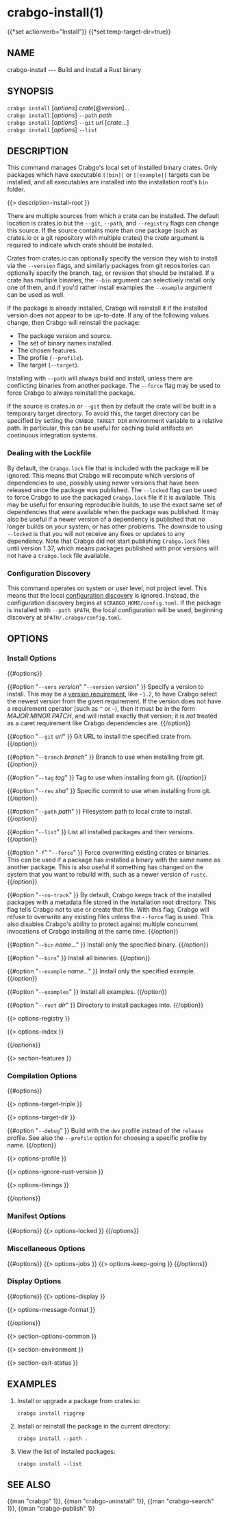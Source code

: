 # crabgo-install(1)
{{*set actionverb="Install"}}
{{*set temp-target-dir=true}}

## NAME

crabgo-install --- Build and install a Rust binary

## SYNOPSIS

`crabgo install` [_options_] _crate_[@_version_]...\
`crabgo install` [_options_] `--path` _path_\
`crabgo install` [_options_] `--git` _url_ [_crate_...]\
`crabgo install` [_options_] `--list`

## DESCRIPTION

This command manages Crabgo's local set of installed binary crates. Only
packages which have executable `[[bin]]` or `[[example]]` targets can be
installed, and all executables are installed into the installation root's
`bin` folder.

{{> description-install-root }}

There are multiple sources from which a crate can be installed. The default
location is crates.io but the `--git`, `--path`, and `--registry` flags can
change this source. If the source contains more than one package (such as
crates.io or a git repository with multiple crates) the _crate_ argument is
required to indicate which crate should be installed.

Crates from crates.io can optionally specify the version they wish to install
via the `--version` flags, and similarly packages from git repositories can
optionally specify the branch, tag, or revision that should be installed. If a
crate has multiple binaries, the `--bin` argument can selectively install only
one of them, and if you'd rather install examples the `--example` argument can
be used as well.

If the package is already installed, Crabgo will reinstall it if the installed
version does not appear to be up-to-date. If any of the following values
change, then Crabgo will reinstall the package:

- The package version and source.
- The set of binary names installed.
- The chosen features.
- The profile (`--profile`).
- The target (`--target`).

Installing with `--path` will always build and install, unless there are
conflicting binaries from another package. The `--force` flag may be used to
force Crabgo to always reinstall the package.

If the source is crates.io or `--git` then by default the crate will be built
in a temporary target directory. To avoid this, the target directory can be
specified by setting the `CRABGO_TARGET_DIR` environment variable to a relative
path. In particular, this can be useful for caching build artifacts on
continuous integration systems.

### Dealing with the Lockfile

By default, the `Crabgo.lock` file that is included with the package will be
ignored. This means that Crabgo will recompute which versions of dependencies
to use, possibly using newer versions that have been released since the
package was published. The `--locked` flag can be used to force Crabgo to use
the packaged `Crabgo.lock` file if it is available. This may be useful for
ensuring reproducible builds, to use the exact same set of dependencies that
were available when the package was published. It may also be useful if a
newer version of a dependency is published that no longer builds on your
system, or has other problems. The downside to using `--locked` is that you
will not receive any fixes or updates to any dependency. Note that Crabgo did
not start publishing `Crabgo.lock` files until version 1.37, which means
packages published with prior versions will not have a `Crabgo.lock` file
available.

### Configuration Discovery

This command operates on system or user level, not project level.
This means that the local [configuration discovery] is ignored.
Instead, the configuration discovery begins at `$CRABGO_HOME/config.toml`. 
If the package is installed with `--path $PATH`, the local configuration 
will be used, beginning discovery at `$PATH/.crabgo/config.toml`.

[configuration discovery]: ../reference/config.html#hierarchical-structure

## OPTIONS

### Install Options

{{#options}}

{{#option "`--vers` _version_" "`--version` _version_" }}
Specify a version to install. This may be a [version
requirement](../reference/specifying-dependencies.md), like `~1.2`, to have Crabgo
select the newest version from the given requirement. If the version does not
have a requirement operator (such as `^` or `~`), then it must be in the form
_MAJOR.MINOR.PATCH_, and will install exactly that version; it is *not*
treated as a caret requirement like Crabgo dependencies are.
{{/option}}

{{#option "`--git` _url_" }}
Git URL to install the specified crate from.
{{/option}}

{{#option "`--branch` _branch_" }}
Branch to use when installing from git.
{{/option}}

{{#option "`--tag` _tag_" }}
Tag to use when installing from git.
{{/option}}

{{#option "`--rev` _sha_" }}
Specific commit to use when installing from git.
{{/option}}

{{#option "`--path` _path_" }}
Filesystem path to local crate to install.
{{/option}}

{{#option "`--list`" }}
List all installed packages and their versions.
{{/option}}

{{#option "`-f`" "`--force`" }}
Force overwriting existing crates or binaries. This can be used if a package
has installed a binary with the same name as another package. This is also
useful if something has changed on the system that you want to rebuild with,
such as a newer version of `rustc`.
{{/option}}

{{#option "`--no-track`" }}
By default, Crabgo keeps track of the installed packages with a metadata file
stored in the installation root directory. This flag tells Crabgo not to use or
create that file. With this flag, Crabgo will refuse to overwrite any existing
files unless the `--force` flag is used. This also disables Crabgo's ability to
protect against multiple concurrent invocations of Crabgo installing at the
same time.
{{/option}}

{{#option "`--bin` _name_..." }}
Install only the specified binary.
{{/option}}

{{#option "`--bins`" }}
Install all binaries.
{{/option}}

{{#option "`--example` _name_..." }}
Install only the specified example.
{{/option}}

{{#option "`--examples`" }}
Install all examples.
{{/option}}

{{#option "`--root` _dir_" }}
Directory to install packages into.
{{/option}}

{{> options-registry }}

{{> options-index }}

{{/options}}

{{> section-features }}

### Compilation Options

{{#options}}

{{> options-target-triple }}

{{> options-target-dir }}

{{#option "`--debug`" }}
Build with the `dev` profile instead of the `release` profile.
See also the `--profile` option for choosing a specific profile by name.
{{/option}}

{{> options-profile }}

{{> options-ignore-rust-version }}

{{> options-timings }}

{{/options}}

### Manifest Options

{{#options}}
{{> options-locked }}
{{/options}}

### Miscellaneous Options

{{#options}}
{{> options-jobs }}
{{> options-keep-going }}
{{/options}}

### Display Options

{{#options}}
{{> options-display }}

{{> options-message-format }}

{{/options}}

{{> section-options-common }}

{{> section-environment }}

{{> section-exit-status }}

## EXAMPLES

1. Install or upgrade a package from crates.io:

       crabgo install ripgrep

2. Install or reinstall the package in the current directory:

       crabgo install --path .

3. View the list of installed packages:

       crabgo install --list

## SEE ALSO
{{man "crabgo" 1}}, {{man "crabgo-uninstall" 1}}, {{man "crabgo-search" 1}}, {{man "crabgo-publish" 1}}
